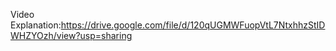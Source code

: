 Video Explanation:https://drive.google.com/file/d/120qUGMWFuopVtL7NtxhhzStIDWHZYOzh/view?usp=sharing
